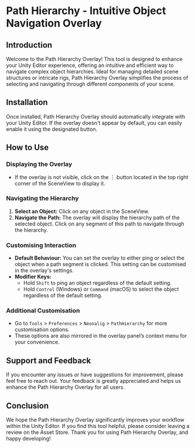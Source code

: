 # Path Hierarchy - Intuitive Object Navigation Overlay

## Introduction

Welcome to the Path Hierarchy Overlay! This tool is designed to enhance your Unity Editor experience, offering an intuitive and efficient way to navigate complex object hierarchies. Ideal for managing detailed scene structures or intricate rigs, Path Hierarchy Overlay simplifies the process of selecting and navigating through different components of your scene.

## Installation

Once installed, Path Hierarchy Overlay should automatically integrate with your Unity Editor. If the overlay doesn't appear by default, you can easily enable it using the designated button.

## How to Use

### Displaying the Overlay

- If the overlay is not visible, click on the ⋮ button located in the top right corner of the SceneView to display it.

### Navigating the Hierarchy

1. **Select an Object:** Click on any object in the SceneView.
2. **Navigate the Path:** The overlay will display the hierarchy path of the selected object. Click on any segment of this path to navigate through the hierarchy.

### Customising Interaction

- **Default Behaviour:** You can set the overlay to either ping or select the object when a path segment is clicked. This setting can be customised in the overlay's settings.
- **Modifier Keys:**
  - Hold `Shift` to ping an object regardless of the default setting.
  - Hold `Control` (Windows) or `Command` (macOS) to select the object regardless of the default setting.

### Additional Customisation

- Go to `Tools` > `Preferences` > `Neonalig` > `PathHierarchy` for more customisation options.
- These options are also mirrored in the overlay panel’s context menu for your convenience.

## Support and Feedback

If you encounter any issues or have suggestions for improvement, please feel free to reach out. Your feedback is greatly appreciated and helps us enhance the Path Hierarchy Overlay for all users.

## Conclusion

We hope the Path Hierarchy Overlay significantly improves your workflow within the Unity Editor. If you find this tool helpful, please consider leaving a review on the Asset Store. Thank you for using Path Hierarchy Overlay, and happy developing!

